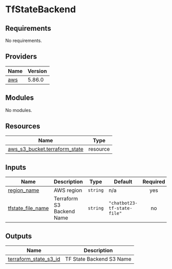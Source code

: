 # TfStateBackend

<!-- BEGIN_TF_DOCS -->
## Requirements

No requirements.

## Providers

| Name | Version |
|------|---------|
| <a name="provider_aws"></a> [aws](#provider\_aws) | 5.86.0 |

## Modules

No modules.

## Resources

| Name | Type |
|------|------|
| [aws_s3_bucket.terraform_state](https://registry.terraform.io/providers/hashicorp/aws/latest/docs/resources/s3_bucket) | resource |

## Inputs

| Name | Description | Type | Default | Required |
|------|-------------|------|---------|:--------:|
| <a name="input_region_name"></a> [region\_name](#input\_region\_name) | AWS region | `string` | n/a | yes |
| <a name="input_tfstate_file_name"></a> [tfstate\_file\_name](#input\_tfstate\_file\_name) | Terraform S3 Backend Name | `string` | `"chatbot23-tf-state-file"` | no |

## Outputs

| Name | Description |
|------|-------------|
| <a name="output_terraform_state_s3_id"></a> [terraform\_state\_s3\_id](#output\_terraform\_state\_s3\_id) | TF State Backend S3 Name |
<!-- END_TF_DOCS -->
